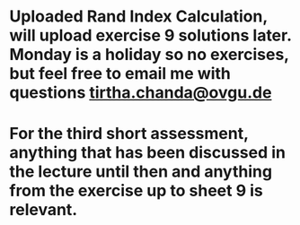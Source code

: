 # Uploaded Rand Index Calculation, will upload exercise 9 solutions later. Monday is a holiday so no exercises, but feel free to email me with questions tirtha.chanda@ovgu.de

# For the third short assessment, anything that has been discussed in the lecture until then and anything from the exercise up to sheet 9 is relevant. 

